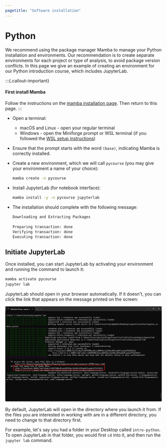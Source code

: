 ```yaml
---
pagetitle: "Software installation"
---
```


# Python

We recommend using the package manager Mamba to manage your Python installation and environments. 
Our recommendation is to create separate environments for each project or type of analysis, to avoid package version conflicts. 
In this page we give an example of creating an environment for our Python introduction course, which includes JupyterLab. 

:::{.callout-important}
#### First install Mamba

Follow the instructions on the [mamba installation page](mamba.md). 
Then return to this page.
:::

* Open a terminal:
  * macOS and Linux - open your regular terminal
  * Windows - open the Miniforge prompt or WSL terminal (if you followed the [WSL setup instructions](wsl.md))
* Ensure that the prompt starts with the word `(base)`, indicating Mamba is correctly installed.
* Create a new environment, which we will call `pycourse` (you may give your environment a name of your choice):

    ```bash
    mamba create -n pycourse
    ```

* Install JupyterLab (for notebook interface):

    ```bash
    mamba install -y -n pycourse jupyterlab
    ```

* The installation should complete with the following message: 

    ```
    Downloading and Extracting Packages

    Preparing transaction: done
    Verifying transaction: done
    Executing transaction: done
    ```

## Initiate JupyterLab

Once installed, you can start JupyterLab by activating your environment and running the command to launch it:

```bash
mamba activate pycourse
jupyter lab
```

JupyterLab should open in your browser automatically. 
If it doesn't, you can click the link that appears on the message printed on the screen:

![](images/jupyterlab_launch.png)

By default, JupyterLab will open in the directory where you launch it from. 
If the files you are interested in working with are in a different directory, you need to change to that directory first. 

For example, let's say you had a folder in your Desktop called `intro-python`. 
To open JupyterLab in that folder, you would first `cd` into it, and then run the `jupyter lab` command.